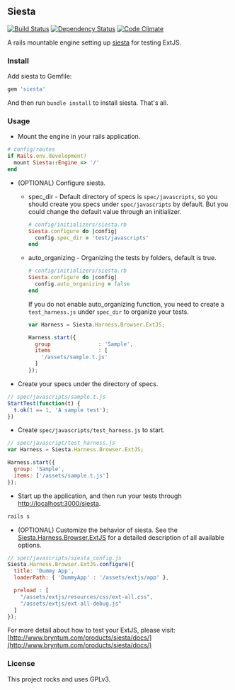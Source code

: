 ## Siesta

[![Build
Status](https://secure.travis-ci.org/towerhe/siesta.png)](http://travis-ci.org/towerhe/siesta)
[![Dependency
Status](https://gemnasium.com/towerhe/siesta.png)](https://gemnasium.com/towerhe/siesta)
[![Code
Climate](https://codeclimate.com/badge.png)](https://codeclimate.com/github/towerhe/siesta)

A rails mountable engine setting up
[siesta](http://www.bryntum.com/products/siesta/) for testing ExtJS.

### Install

Add siesta to Gemfile:

```ruby
gem 'siesta'
```

And then run `bundle install` to install siesta. That's all.

### Usage

* Mount the engine in your rails application.

```ruby
# config/routes
if Rails.env.development?
  mount Siesta::Engine => '/'
end
```

* (OPTIONAL) Configure siesta.
  * spec_dir - Default directory of specs is `spec/javascripts`, so you should create you specs under `spec/javascripts` by default. But you could change the default value through an initializer.

    ```ruby
    # config/initializers/siesta.rb
    Siesta.configure do |config|
      config.spec_dir = 'test/javascripts'
    end
    ```

  * auto_organizing - Organizing the tests by folders, default is true.

    ```ruby
    # config/initializers/siesta.rb
    Siesta.configure do |config|
      config.auto_organizing = false
    end
    ```
    If you do not enable auto_organizing function, you need to create a
`test_harness.js` under `spec_dir` to organize your tests.

    ```javascript
    var Harness = Siesta.Harness.Browser.ExtJS;

    Harness.start({
      group               : 'Sample',
      items               : [
        '/assets/sample.t.js'
      ]
    });
    ```

* Create your specs under the directory of specs.

```javascript
// spec/javascripts/sample.t.js
StartTest(function(t) {
  t.ok(1 == 1, 'A sample test');
})    
```

* Create `spec/javascripts/test_harness.js` to start.

```javascript
// spec/javascript/test_harness.js
var Harness = Siesta.Harness.Browser.ExtJS;

Harness.start({
  group: 'Sample',
  items: ['/assets/sample.t.js']
});
```

* Start up the application, and then run your tests through
   [http://localhost:3000/siesta](http://localhost:3000/siesta).

```bash
rails s
```

* (OPTIONAL) Customize the behavior of siesta. See the [Siesta.Harness.Browser.ExtJS](http://www.bryntum.com/products/siesta/docs/#!/api/Siesta.Harness.Browser.ExtJS) for a detailed description of all available options.

```javascript
// spec/javascripts/siesta_config.js
Siesta.Harness.Browser.ExtJS.configure({
  title: 'Dummy App',
  loaderPath: { 'DummyApp' : '/assets/extjs/app' },

  preload : [
    "/assets/extjs/resources/css/ext-all.css",
    "/assets/extjs/ext-all-debug.js"
  ]
});
```

For more detail about how to test your ExtJS, please visit:
[http://www.bryntum.com/products/siesta/docs/](http://www.bryntum.com/products/siesta/docs/)

### License

This project rocks and uses GPLv3.
